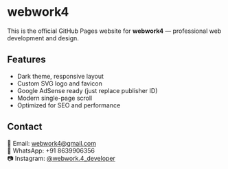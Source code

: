 # webwork4

This is the official GitHub Pages website for **webwork4** — professional web development and design.

## Features

- Dark theme, responsive layout
- Custom SVG logo and favicon
- Google AdSense ready (just replace publisher ID)
- Modern single-page scroll
- Optimized for SEO and performance

## Contact

📧 Email: webwork4@gmail.com  
📱 WhatsApp: +91 8639906356  
📷 Instagram: [@webwork.4_developer](https://instagram.com/webwork.4_developer)